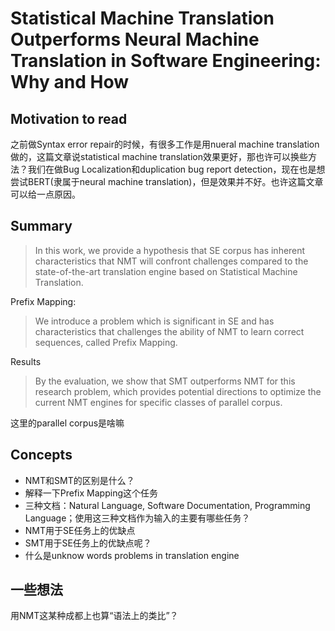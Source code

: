 # Statistical Machine Translation Outperforms Neural Machine Translation in Software Engineering: Why and How

## Motivation to read
之前做Syntax error repair的时候，有很多工作是用nueral machine translation做的，这篇文章说statistical machine translation效果更好，那也许可以换些方法？我们在做Bug Localization和duplication bug report detection，现在也是想尝试BERT(隶属于neural machine translation)，但是效果并不好。也许这篇文章可以给一点原因。

## Summary

> In this work, we provide a hypothesis that SE corpus has inherent characteristics that NMT will confront challenges compared to the state-of-the-art translation engine based on Statistical Machine Translation.

Prefix Mapping:
> We introduce a problem which is significant in SE and has characteristics that challenges the ability of NMT to learn correct sequences, called Prefix Mapping.

Results
> By the evaluation, we show that SMT outperforms NMT for this research problem, which provides potential directions to optimize the current NMT engines for specific classes of parallel corpus.

这里的parallel corpus是啥嘛

## Concepts
* NMT和SMT的区别是什么？
* 解释一下Prefix Mapping这个任务
* 三种文档：Natural Language, Software Documentation, Programming Language；使用这三种文档作为输入的主要有哪些任务？
* NMT用于SE任务上的优缺点
* SMT用于SE任务上的优缺点呢？
* 什么是unknow words problems in translation engine



## 一些想法

用NMT这某种成都上也算“语法上的类比”？
